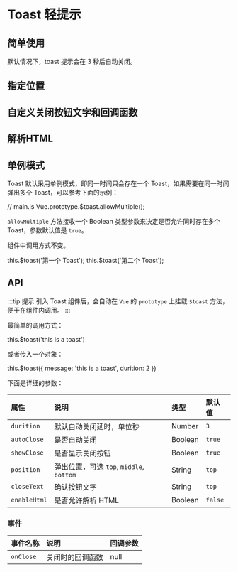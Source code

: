 # Toast 轻提示

## 简单使用

默认情况下，toast 提示会在 3 秒后自动关闭。

<Common-Democode title="基本使用" description="">
  <toast-demo1 />
  <highlight-code slot="codeText" lang="vue">
    <template>
      <div>
        <a-button @click="onClick">简单 Toast</a-button>
      </div>
    </template>
    <script>
    export default {
      methods: {
        onClick() {
          this.$toast("This is a toast");
        }
      }
    };
    </script>
  </highlight-code>
</Common-Democode>


## 指定位置


<Common-Democode>
  <toast-demo2 />
  <highlight-code slot="codeText" lang="vue">
    <template>
      <div>
        <a-button @click="onClick('top')">上方弹出</a-button>
        <a-button @click="onClick('middle')">中间弹出</a-button>
        <a-button @click="onClick('bottom')">下方弹出</a-button>
      </div>
    </template>
    <script>
    export default {
      methods: {
        onClick (dir) {
          this.$toast({
            message: "This is a toast",
            position: dir || 'top',
          });
        },
      }
    };
    </script>
  </highlight-code>
</Common-Democode>


## 自定义关闭按钮文字和回调函数

<Common-Democode>
  <toast-demo3 />
  <highlight-code slot="codeText" lang="vue">
    <template>
      <div>
        <a-button @click="onClick">设置关闭按钮文案</a-button>
      </div>
    </template>
    <script>
    export default {
      methods: {
        onClick () {
          this.$toast({
            message: "终于等到你，还好我没放弃QAQ",
            closeText: '我来了',
            onClose () {
              this.$toast('众里寻她千百度，蓦然回首，那人却在灯火阑珊处。')
            }
          });
        },
      }
    };
    </script>
  </highlight-code>
</Common-Democode>

## 解析HTML

<Common-Democode>
  <toast-demo4 />
  <highlight-code slot="codeText" lang="vue">
    <template>
      <div>
        <a-button @click="onClick">解析HTML</a-button>
      </div>
    </template>
    <script>
    export default {
      methods: {
        onClick() {
          this.$toast({
            message: `
              <div style="text-align: center;">
                <p>给你我的小心心</p>
                <svg xmlns="https://www.w3.org/2000/svg"
                  xmlns:xlink="https://www.w3.org/1999/xlink"
                  version="1.1" id="Capa_1" x="0px" y="0px" width="50px" height="50px"
                  viewBox="0 0 60 60" style="enable-background:new 0 0 50 50;"
                  xml:space="preserve" width="512px" height="512px"
                >
                  <g id="heart">
                    <path style="fill:#C03A2B;" d="M24.85,10.126c2.018-4.783,6.628-8.125,11.99-8.125c7.223,0,12.425,6.179,13.079,13.543  c0,0,0.353,1.828-0.424,5.119c-1.058,4.482-3.545,8.464-6.898,11.503L24.85,48L7.402,32.165c-3.353-3.038-5.84-7.021-6.898-11.503  c-0.777-3.291-0.424-5.119-0.424-5.119C0.734,8.179,5.936,2,13.159,2C18.522,2,22.832,5.343,24.85,10.126z"
                      />
                    <path style="fill:#ED7161;" d="M6,18.078c-0.553,0-1-0.447-1-1c0-5.514,4.486-10,10-10c0.553,0,1,0.447,1,1s-0.447,1-1,1  c-4.411,0-8,3.589-8,8C7,17.631,6.553,18.078,6,18.078z" />
                  </g>
                </svg>
              </div>
            `,
            enableHtml: true,
            autoClose: false,
            closeText: "收下"
          });
        }
      }
    };
    </script>
    <style>
    .toast-demo-html {
      text-align: center;
    }
    .toast-demo-html svg {
      width: 100%;
      margin: 0 auto;
      text-align: center;
    }
    #heart {
      animation-name: beat;
      animation-duration: 1s;
      animation-timing-function: ease;
      animation-iteration-count: infinite;
    }
    @keyframes beat {
      0% {
        transform: scale(1);
      }
      50% {
        transform: scale(1.2);
      }
      100% {
        transform: scale(1);
      }
    }
    </style>
  </highlight-code>
</Common-Democode>

## 单例模式

Toast 默认采用单例模式，即同一时间只会存在一个 Toast，如果需要在同一时间弹出多个 Toast，可以参考下面的示例：


<Common-CodeBlock>
  <highlight-code slot="codeText" lang="javascript">
    // main.js
    Vue.prototype.$toast.allowMultiple();
  </highlight-code>
</Common-CodeBlock>


`allowMultiple` 方法接收一个 Boolean 类型参数来决定是否允许同时存在多个 Toast，参数默认值是 `true`。

组件中调用方式不变。

<Common-CodeBlock>
  <highlight-code slot="codeText" lang="javascript">
    this.$toast('第一个 Toast');
    this.$toast('第二个 Toast');
  </highlight-code>
</Common-CodeBlock>


## API

:::tip 提示
引入 Toast 组件后，会自动在 `Vue` 的 `prototype` 上挂载 `$toast` 方法，便于在组件内调用。
:::

最简单的调用方式：

<Common-CodeBlock>
  <highlight-code slot="codeText" lang="javascript">
    this.$toast('this is a toast')
  </highlight-code>
</Common-CodeBlock>

或者传入一个对象：

<Common-CodeBlock>
  <highlight-code slot="codeText" lang="javascript">
    this.$toast({
      message: 'this is a toast',
      durition: 2
    })
  </highlight-code>
</Common-CodeBlock>


下面是详细的参数：

| 属性         | 说明                                     | 类型    | 默认值  |
| :----------- | :--------------------------------------- | :------ | :------ |
| `durition`   | 默认自动关闭延时，单位秒                   | Number  | `3`     |
| `autoClose`  | 是否自动关闭                             | Boolean | `true`  |
| `showClose`  | 是否显示关闭按钮                          | Boolean | `true`  |
| `position`   | 弹出位置，可选 `top`, `middle`, `bottom` | String  | `top`   |
| `closeText`  | 确认按钮文字                             | String  | `top`   |
| `enableHtml` | 是否允许解析 HTML                        | Boolean | `false` |

### 事件

| 事件名称  | 说明             | 回调参数 |
| :-------- | :--------------- | :------- |
| `onClose` | 关闭时的回调函数 | null     |

